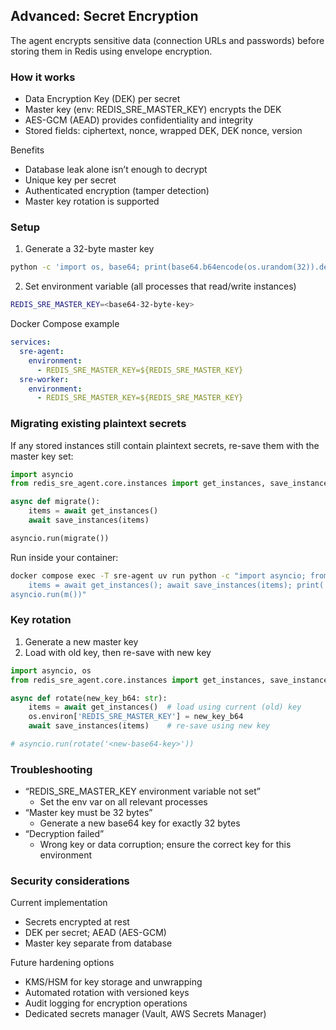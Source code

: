 ## Advanced: Secret Encryption

The agent encrypts sensitive data (connection URLs and passwords) before storing them in Redis using envelope encryption.

### How it works
- Data Encryption Key (DEK) per secret
- Master key (env: REDIS_SRE_MASTER_KEY) encrypts the DEK
- AES-GCM (AEAD) provides confidentiality and integrity
- Stored fields: ciphertext, nonce, wrapped DEK, DEK nonce, version

Benefits
- Database leak alone isn’t enough to decrypt
- Unique key per secret
- Authenticated encryption (tamper detection)
- Master key rotation is supported

### Setup
1) Generate a 32-byte master key
```bash
python -c 'import os, base64; print(base64.b64encode(os.urandom(32)).decode())'
```
2) Set environment variable (all processes that read/write instances)
```bash
REDIS_SRE_MASTER_KEY=<base64-32-byte-key>
```

Docker Compose example
```yaml
services:
  sre-agent:
    environment:
      - REDIS_SRE_MASTER_KEY=${REDIS_SRE_MASTER_KEY}
  sre-worker:
    environment:
      - REDIS_SRE_MASTER_KEY=${REDIS_SRE_MASTER_KEY}
```

### Migrating existing plaintext secrets
If any stored instances still contain plaintext secrets, re-save them with the master key set:
```python
import asyncio
from redis_sre_agent.core.instances import get_instances, save_instances

async def migrate():
    items = await get_instances()
    await save_instances(items)

asyncio.run(migrate())
```
Run inside your container:
```bash
docker compose exec -T sre-agent uv run python -c "import asyncio; from redis_sre_agent.core.instances import get_instances, save_instances; async def m():
    items = await get_instances(); await save_instances(items); print('Migrated', len(items), 'instances');
asyncio.run(m())"
```

### Key rotation
1) Generate a new master key
2) Load with old key, then re-save with new key
```python
import asyncio, os
from redis_sre_agent.core.instances import get_instances, save_instances

async def rotate(new_key_b64: str):
    items = await get_instances()  # load using current (old) key
    os.environ['REDIS_SRE_MASTER_KEY'] = new_key_b64
    await save_instances(items)    # re-save using new key

# asyncio.run(rotate('<new-base64-key>'))
```

### Troubleshooting
- “REDIS_SRE_MASTER_KEY environment variable not set”
  - Set the env var on all relevant processes
- “Master key must be 32 bytes”
  - Generate a new base64 key for exactly 32 bytes
- “Decryption failed”
  - Wrong key or data corruption; ensure the correct key for this environment

### Security considerations
Current implementation
- Secrets encrypted at rest
- DEK per secret; AEAD (AES-GCM)
- Master key separate from database

Future hardening options
- KMS/HSM for key storage and unwrapping
- Automated rotation with versioned keys
- Audit logging for encryption operations
- Dedicated secrets manager (Vault, AWS Secrets Manager)
